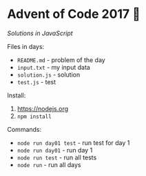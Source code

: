 # Advent of Code 2017 :santa:

*Solutions in JavaScript*

Files in days:

- `README.md` - problem of the day
- `input.txt` - my input data
- `solution.js` - solution
- `test.js` - test

Install:

1. https://nodejs.org
2. `npm install`

Commands:

- `node run day01 test` - run test for day 1
- `node run day01` - run day 1
- `node run test` - run all tests
- `node run` - run all days

